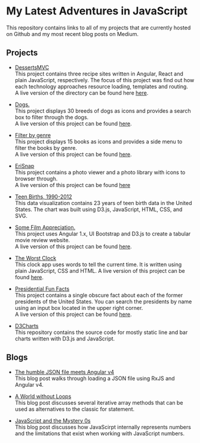# My Latest Adventures in JavaScript
This repository contains links to all of my projects that are currently hosted on Github and my most recent blog posts on Medium.  
  
  
## Projects  
* [DessertsMVC](https://github.com/sarafec/dessertsMVC)  
This project contains three recipe sites written in Angular, React and plain JavaScript, respectively. The focus of this project was find out how each technology approaches resource loading, templates and routing.  
A live version of the directory can be found here [here](https://sarafec.github.io/dessertsMVC/).  

* [Dogs.](https://github.com/sarafec/dogs)  
This project displays 30 breeds of dogs as icons and provides a search box to filter through the dogs.  
A live version of this project can be found [here](https://sarafec.github.io/dogs/).  
    
* [Filter by genre](https://github.com/sarafec/filterByGenre)  
This project displays 15 books as icons and provides a side menu to filter the books by genre.  
A live version of this project can be found [here](https://sarafec.github.io/filterByGenre/).  

* [EriSnap](https://github.com/sarafec/eriSnap)  
This project contains a photo viewer and a photo library with icons to browser through.  
A live version of this project can be found [here](https://sarafec.github.io/eriSnap/)  
  
* [Teen Births, 1990-2012](https://bl.ocks.org/sarafec/287bc9628a723d70285178ff9b2a718a)   
This data visualization contains 23 years of teen birth data in the United States. The chart was built using D3.js, JavaScript, HTML, CSS, and SVG.     
  
* [Some Film Appreciation.](https://github.com/sarafec/saraWatchesMovies)  
This project uses Angular 1.x, UI Bootstrap and D3.js to create a tabular movie review website.   
A live version of this project can be found [here](https://sarafec.github.io/saraWatchesMovies/).
  
* [The Worst Clock](https://github.com/sarafec/theWorstClock)  
This clock app uses words to tell the current time. It is written using plain JavaScript, CSS and HTML.
A live version of this project can be found [here](https://sarafec.github.io/theWorstClock/).
  
* [Presidential Fun Facts](https://github.com/sarafec/presidentialFunFacts)  
This project contains a single obscure fact about each of the former presidents of the United States. You can search the presidents by name using an input box located in the upper right corner.    
A live version of this project can be found [here](https://sarafec.github.io/presidentialFunFacts/). 
  
* [D3Charts](https://github.com/sarafec/d3Charts)  
This repository contains the source code for mostly static line and bar charts written with D3.js and JavaScript.   
  
  
## Blogs  
* [The humble JSON file meets Angular v4](https://medium.com/@sarafecadu/the-humble-json-file-meets-angular-v4-6b8ae861b018)  
This blog post walks through loading a JSON file using RxJS and Angular v4.  
  
* [A World without Loops](https://medium.com/@sarafecadu/a-world-without-loops-f8f65a30c82d)  
This blog post discusses several iterative array methods that can be used as alternatives to the classic for statement.  
  
* [JavaScript and the Mystery 0s](https://medium.com/@sarafecadu/javascript-numbers-and-the-mystery-0s-b087c5cf21e2)  
This blog post discusses how JavaScirpt internally represents numbers and the limitations that exist when working with JavaScript numbers.